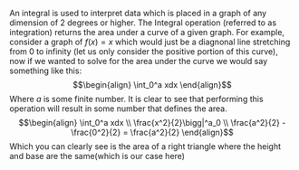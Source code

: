 An integral is used to interpret data which is placed in a graph of any dimension of 2 degrees or higher. The Integral operation (referred to as integration) returns the area under a curve of a given graph. For example, consider a graph of $f(x) = x$ which would just be a diagnonal line stretching from 0 to infinity (let us only consider the positive portion of this curve), now if we wanted to solve for the area under the curve we would say something like this: $$\begin{align} \int_0^a xdx \end{align}$$ Where $a$ is some finite number. It is clear to see that performing this operation will result in some number that defines the area.
$$\begin{align} \int_0^a xdx \\ \frac{x^2}{2}\bigg|^a_0 \\ \frac{a^2}{2} -  \frac{0^2}{2} = \frac{a^2}{2} \end{align}$$ Which you can clearly see is the area of a right triangle where the height and base are the same(which is our case here)